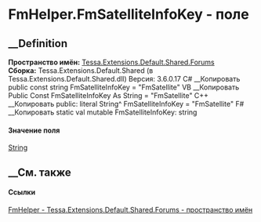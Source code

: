 # FmHelper.FmSatelliteInfoKey - поле
##  __Definition
 **Пространство имён:**
[Tessa.Extensions.Default.Shared.Forums](N_Tessa_Extensions_Default_Shared_Forums.htm)  
 **Сборка:** Tessa.Extensions.Default.Shared (в
Tessa.Extensions.Default.Shared.dll) Версия: 3.6.0.17
C# __Копировать
     public const string FmSatelliteInfoKey = "FmSatellite"
VB __Копировать
     Public Const FmSatelliteInfoKey As String = "FmSatellite"
C++ __Копировать
     public:
    literal String^ FmSatelliteInfoKey = "FmSatellite"
F# __Копировать
     static val mutable FmSatelliteInfoKey: string
#### Значение поля
[String](https://learn.microsoft.com/dotnet/api/system.string)
##  __См. также
#### Ссылки
[FmHelper - ](T_Tessa_Extensions_Default_Shared_Forums_FmHelper.htm)
[Tessa.Extensions.Default.Shared.Forums - пространство
имён](N_Tessa_Extensions_Default_Shared_Forums.htm)
